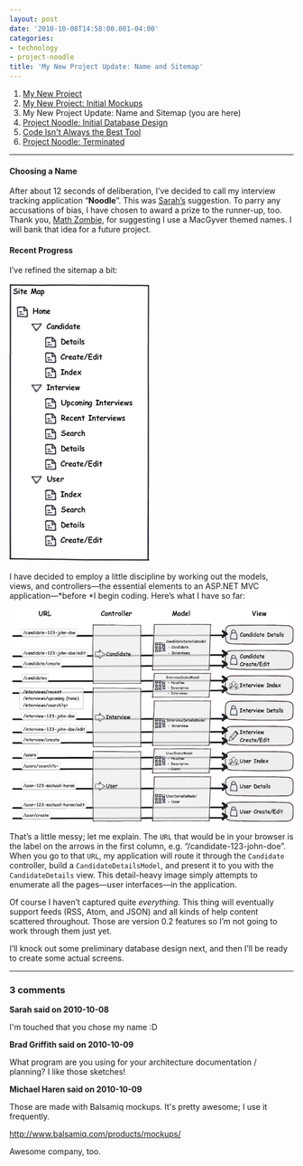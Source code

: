 ```yaml
---
layout: post
date: '2010-10-08T14:58:00.001-04:00'
categories:
- technology
- project-noodle
title: 'My New Project Update: Name and Sitemap'
---
```


1. [My New Project](../../2010/09/my-new-project)
2. [My New Project: Initial Mockups](../../2010/09/my-new-project-initial-mockups)
3. My New Project Update: Name and Sitemap (you are here)
4. [Project Noodle: Initial Database Design](../../2010/10/project-noodle-initial-database-design)
5. [Code Isn't Always the Best Tool](../../2011/03/code-isnt-always-best-tool)
6. [Project Noodle: Terminated](../../2011/03/project-noodle-terminated)

***

#### Choosing a Name

After about 12 seconds of deliberation, I’ve decided to call my interview tracking application “**Noodle**”. This was [Sarah’s](http://footedjammies.blogspot.com/) suggestion. To parry any accusations of bias, I have chosen to award a prize to the runner-up, too. Thank you, [Math Zombie](http://stuffmystudentsdraw.blogspot.com/), for suggesting I use a MacGyver themed names. I will bank that idea for a future project.

#### Recent Progress

I’ve refined the sitemap a bit:  

![](/assets/2010/project-update-1.png)

I have decided to employ a little discipline by working out the models, views, and controllers—the essential elements to an ASP.NET MVC application—*before *I begin coding. Here’s what I have so far:  

![](/assets/2010/project-update-2.png)

That’s a little messy; let me explain. The `URL` that would be in your browser is the label on the arrows in the first column, e.g. “/candidate-123-john-doe”. When you go to that `URL`, my application will route it through the `Candidate` controller, build a `CandidateDetailsModel`, and present it to you with the `CandidateDetails` view. This detail-heavy image simply attempts to enumerate all the pages—user interfaces—in the application.

Of course I haven’t captured quite *everything*. This thing will eventually support feeds (RSS, Atom, and JSON) and all kinds of help content scattered throughout. Those are version 0.2 features so I’m not going to work through them just yet.

I’ll knock out some preliminary database design next, and then I’ll be ready to create some actual screens.

---

### 3 comments

**Sarah said on 2010-10-08**

I'm touched that you chose my name :D

**Brad Griffith said on 2010-10-09**

What program are you using for your architecture documentation / planning?  I like those sketches!

**Michael Haren said on 2010-10-09**

Those are made with Balsamiq mockups. It's pretty awesome; I use it frequently.

http://www.balsamiq.com/products/mockups/

Awesome company, too.

